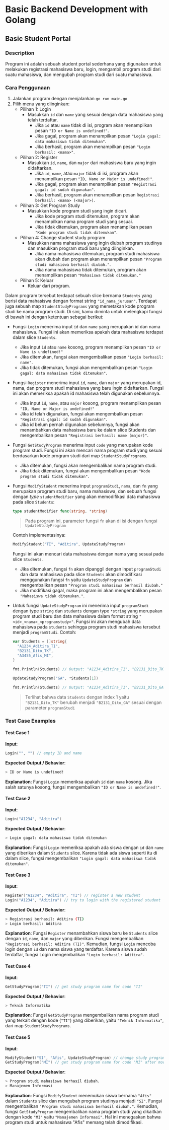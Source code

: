# Basic Backend Development with Golang

## Basic Student Portal

### Description

Program ini adalah sebuah student portal sederhana yang digunakan untuk melakukan registrasi mahasiswa baru, login, mengambil program studi dari suatu mahasiswa, dan mengubah program studi dari suatu mahasiswa.

### Cara Penggunaan

1. Jalankan program dengan menjalankan `go run main.go`
2. Pilih menu yang diinginkan:
   - Pilihan 1: Login
     - Masukkan `id` dan `name` yang sesuai dengan data mahasiswa yang telah terdaftar.
       - Jika `id` atau `name` tidak di isi, program akan menampilkan pesan `"ID or Name is undefined!"`.
       - Jika gagal, program akan menampilkan pesan `"Login gagal: data mahasiswa tidak ditemukan"`.
       - Jika berhasil, program akan menampilkan pesan `"Login berhasil: <nama>"`.
   - Pilihan 2: Register
     - Masukkan `id`, `name`, dan `major` dari mahasiswa baru yang ingin didaftarkan.
       - Jika `id`, `name`, atau `major` tidak di isi, program akan menampilkan pesan `"ID, Name or Major is undefined!"`.
       - Jika gagal, program akan menampilkan pesan `"Registrasi gagal: id sudah digunakan"`.
       - Jika berhasil, program akan menampilkan pesan `Registrasi berhasil: <nama> (<major>)`.
   - Pilihan 3: Get Program Study
     - Masukkan kode program studi yang ingin dicari.
       - Jika kode program studi ditemukan, program akan menampilkan nama program studi yang sesuai.
       - Jika tidak ditemukan, program akan menampilkan pesan `"Kode program studi tidak ditemukan"`.
   - Pilihan 4: Change student study program
     - Masukkan nama mahasiswa yang ingin diubah program studinya dan masukkan program studi baru yang diinginkan.
       - Jika nama mahasiswa ditemukan, program studi mahasiswa akan diubah dan program akan menampilkan pesan `"Program studi mahasiswa berhasil diubah."`.
       - Jika nama mahasiswa tidak ditemukan, program akan menampilkan pesan `"Mahasiswa tidak ditemukan."`
   - Pilihan 5: Keluar
     - Keluar dari program.

Dalam program tersebut terdapat sebuah slice bernama `Students` yang berisi data mahasiswa dengan format string `"id_nama_jurusan"`. Terdapat juga sebuah map `StudentStudyPrograms` yang memetakan kode program studi ke nama program studi. Di sini, kamu diminta untuk melengkapi fungsi di bawah ini dengan ketentuan sebagai berikut:

- Fungsi `Login` menerima input `id` dan `name` yang merupakan id dan nama mahasiswa. Fungsi ini akan memeriksa apakah data mahasiswa terdapat dalam slice `Students`.
  - Jika input `id` atau `name` kosong, program menampilkan pesan `"ID or Name is undefined!"`
  - Jika ditemukan, fungsi akan mengembalikan pesan `"Login berhasil: name"`.
  - Jika tidak ditemukan, fungsi akan mengembalikan pesan `"Login gagal: data mahasiswa tidak ditemukan"`.
- Fungsi `Register` menerima input `id`, `name`, dan `major` yang merupakan id, nama, dan program studi mahasiswa yang baru ingin didaftarkan. Fungsi ini akan memeriksa apakah id mahasiswa telah digunakan sebelumnya.
  - Jika input `id`, `name`, atau `major` kosong, program menampilkan pesan `"ID, Name or Major is undefined!"`
  - Jika id telah digunakan, fungsi akan mengembalikan pesan `"Registrasi gagal: id sudah digunakan"`.
  - Jika id belum pernah digunakan sebelumnya, fungsi akan menambahkan data mahasiswa baru ke dalam slice Students dan mengembalikan pesan `"Registrasi berhasil: name (major)"`.
- Fungsi `GetStudyProgram` menerima input `code` yang merupakan kode program studi. Fungsi ini akan mencari nama program studi yang sesuai berdasarkan kode program studi dari map `StudentStudyPrograms`.
  - Jika ditemukan, fungsi akan mengembalikan nama program studi.
  - Jika tidak ditemukan, fungsi akan mengembalikan pesan `"Kode program studi tidak ditemukan"`.
- Fungsi `ModifyStudent` menerima input `programStudi`, `nama`, dan `fn` yang merupakan program studi baru, nama mahasiswa, dan sebuah fungsi dengan _type_ `studentModifier` yang akan memodifikasi data mahasiswa pada slice `Students`:

  ```go
  type studentModifier func(string, *string)
  ```

  > Pada program ini, parameter fungsi `fn` akan di isi dengan fungsi `UpdateStudyProgram`

  Contoh implementasinya:

  ```go
  ModifyStudent("TI", "Aditira", UpdateStudyProgram)
  ```

  Fungsi ini akan mencari data mahasiswa dengan nama yang sesuai pada slice `Students`.

  - Jika ditemukan, fungsi `fn` akan dipanggil dengan input `programStudi` dan data mahasiswa pada slice `Students` akan dimodifikasi menggunakan fungsi `fn` yaitu `UpdateStudyProgram` dan mengembalikan pesan `"Program studi mahasiswa berhasil diubah."`
  - Jika modifikasi gagal, maka program ini akan mengembalikan pesan `"Mahasiswa tidak ditemukan."`.

- Untuk fungsi `UpdateStudyProgram` ini menerima input `programStudi` dengan type `string` dan `students` dengan type `*string` yang merupakan program studi baru dan data mahasiswa dalam format string `"<id>_<nama>_<programstudy>"`. Fungsi ini akan mengubah data mahasiswa pada `students` sehingga program studi mahasiswa tersebut menjadi `programStudi`. Contoh:

  ```go
  var Students = []string{
    "A1234_Aditira_TI",
    "B2131_Dito_TK",
    "A3455_Afis_MI",
  }

  fmt.Println(Students) // Output: "A1234_Aditira_TI", "B2131_Dito_TK", "A3455_Afis_MI",

  UpdateStudyProgram("GA", *Students[1])

  fmt.Println(Students) // Output: "A1234_Aditira_TI", "B2131_Dito_GA", "A3455_Afis_MI",
  ```

  > Terlihat bahwa data `Students` dengan index 1 yaitu `"B2131_Dito_TK"` berubah menjadi `"B2131_Dito_GA"` sesuai dengan parameter `programStudi`

### Test Case Examples

#### Test Case 1

**Input**:

```go
Login("", "") // empty ID and name
```

**Expected Output / Behavior**:

```bash
> ID or Name is undefined!
```

**Explanation**: Fungsi `Login` memeriksa apakah `id` dan `name` kosong. Jika salah satunya kosong, fungsi mengembalikan `"ID or Name is undefined!"`.

#### Test Case 2

**Input**:

```go
Login("A1234", "Aditira")
```

**Expected Output / Behavior**:

```bash
> Login gagal: data mahasiswa tidak ditemukan
```

**Explanation**: Fungsi `Login` memeriksa apakah ada siswa dengan `id` dan `name` yang diberikan dalam `Students` slice. Karena tidak ada siswa seperti itu di dalam slice, fungsi mengembalikan `"Login gagal: data mahasiswa tidak ditemukan"`.

#### Test Case 3

**Input**:

```go
Register("A1234", "Aditira", "TI") // register a new student
Login("A1234", "Aditira") // try to login with the registered student
```

**Expected Output / Behavior**:

```bash
> Registrasi berhasil: Aditira (TI)
> Login berhasil: Aditira
```

**Explanation**: Fungsi `Register` menambahkan siswa baru ke `Students` slice dengan `id`, `name`, dan `major` yang diberikan. Fungsi mengembalikan `"Registrasi berhasil: Aditira (TI)"`. Kemudian, fungsi `Login` mencoba login dengan `id` dan nama siswa yang terdaftar. Karena siswa sudah terdaftar, fungsi Login mengembalikan `"Login berhasil: Aditira"`.

#### Test Case 4

**Input**:

```go
GetStudyProgram("TI") // get study program name for code "TI"
```

**Expected Output / Behavior**:

```bash
> Teknik Informatika
```

**Explanation**: Fungsi `GetStudyProgram` mengembalikan nama program studi yang terkait dengan kode (`"TI"`) yang diberikan, yaitu `"Teknik Informatika"`, dari map `StudentStudyPrograms`.

#### Test Case 5

**Input**:

```go
ModifyStudent("SI", "Afis", UpdateStudyProgram) // change study program for student named "Afis"
GetStudyProgram("MI") // get study program name for code "MI" after modification
```

**Expected Output / Behavior**:

```bash
> Program studi mahasiswa berhasil diubah.
> Manajemen Informasi
```

**Explanation**: Fungsi `ModifyStudent` menemukan siswa bernama `"Afis"` dalam `Students` slice dan mengubah program studinya menjadi `"SI"`. Fungsi mengembalikan `"Program studi mahasiswa berhasil diubah."`. Kemudian, fungsi `GetStudyProgram` mengembalikan nama program studi yang dikaitkan dengan kode `"MI"` yaitu `"Manajemen Informasi"`. Hal ini menegaskan bahwa program studi untuk mahasiswa "Afis" memang telah dimodifikasi.

